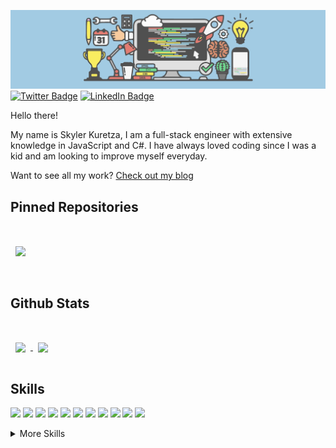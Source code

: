 [![Skyler's GitHub Banner](./Skylers-Blog-Header-V2.png)](https://blog-ea661.web.app/)
[![Twitter Badge](https://img.shields.io/badge/Twitter-Profile-informational?style=flat&logo=twitter&logoColor=white&color=1CA2F1)](https://twitter.com/SkylerKuretza)
[![LinkedIn Badge](https://img.shields.io/badge/LinkedIn-Profile-informational?style=flat&logo=linkedin&logoColor=white&color=0D76A8)](https://www.linkedin.com/in/skyler-kuretza/)

Hello there!

My name is Skyler Kuretza, I am a full-stack engineer with extensive knowledge in JavaScript and C#. I have always loved coding since I was a kid and am looking to improve myself everyday.

Want to see all my work? [Check out my blog](https://blog-ea661.web.app/)

## Pinned Repositories
<br>
<a href="https://github.com/skylerkk/NetSite">
  <img align="center" style="margin:1rem 0.5rem" src="https://github-readme-stats.vercel.app/api/pin/?username=skylerkk&repo=NetSite&title_color=ffffff&text_color=c9cacc&icon_color=4AB197&bg_color=1A2B34" /> 
</a>

<br>
<br>

## Github Stats
<br>
<a href="https://github.com/skylerkk">
  <img align="center" style="margin:1rem 0.5rem" src="https://github-readme-stats.vercel.app/api/top-langs/?username=skylerkk&hide=html,css&title_color=ffffff&text_color=c9cacc&icon_color=4AB197&bg_color=1A2B34" /> 
</a>
<a href="https://github.com/skylerkk">
  <img align="center" style="margin:1rem 0.5rem" src="https://github-readme-stats.vercel.app/api?username=skylerkk&hide=html,css&title_color=ffffff&text_color=c9cacc&icon_color=4AB197&bg_color=1A2B34" /> 
</a>

## Skills
![](https://img.shields.io/badge/Code-Angular-informational?style=flat&logo=angular&logoColor=white&color=4AB197)
![](https://img.shields.io/badge/Code-React-informational?style=flat&logo=react&logoColor=white&color=4AB197)
![](https://img.shields.io/badge/Code-CSharp-informational?style=flat&logo=c-sharp&logoColor=white&color=4AB197)
![](https://img.shields.io/badge/Code-.NET-informational?style=flat&logo=.net&logoColor=white&color=4AB197)
![](https://img.shields.io/badge/Code-MySQL-informational?style=flat&logo=MySQL&logoColor=white&color=4AB197)
![](https://img.shields.io/badge/Code-JavaScript-informational?style=flat&logo=JavaScript&logoColor=white&color=4AB197)
![](https://img.shields.io/badge/Code-TypeScript-informational?style=flat&logo=TypeScript&logoColor=white&color=4AB197)
![](https://img.shields.io/badge/Code-C++-informational?style=flat&color=4AB197)
![](https://img.shields.io/badge/Code-C-informational?style=flat&logo=C&logoColor=white&color=4AB197)
![](https://img.shields.io/badge/Code-PHP-informational?style=flat&logo=PHP&logoColor=white&color=4AB197)
![](https://img.shields.io/badge/Code-Python-informational?style=flat&logo=Python&logoColor=white&color=4AB197)

<details>
<summary>More Skills</summary>
<br>
  
![](https://img.shields.io/badge/Style-CSS-informational?style=flat&logo=css3&logoColor=white&color=4AB197)

<br>

![](https://img.shields.io/badge/Tools-NPM-informational?style=flat&logo=npm&logoColor=white&color=4AB197)
![](https://img.shields.io/badge/Tools-Postman-informational?style=flat&logo=Postman&logoColor=white&color=4AB197)
![](https://img.shields.io/badge/Tools-Illustrator-informational?style=flat&logo=Adobe-Illustrator&logoColor=white&color=4AB197)
![](https://img.shields.io/badge/Tools-AdobeXD-informational?style=flat&logo=Adobe-XD&logoColor=white&color=4AB197)
![](https://img.shields.io/badge/Tools-GitHub-informational?style=flat&logo=GitHub&logoColor=white&color=4AB197)

</details>

<br>


<!--
**skylerkk/skylerkk** is a ✨ _special_ ✨ repository because its `README.md` (this file) appears on your GitHub profile.

Here are some ideas to get you started:

- 🔭 I’m currently working on ...
- 🌱 I’m currently learning ...
- 👯 I’m looking to collaborate on ...
- 🤔 I’m looking for help with ...
- 💬 Ask me about ...
- 📫 How to reach me: ...
- 😄 Pronouns: ...
- ⚡ Fun fact: ...
-->
